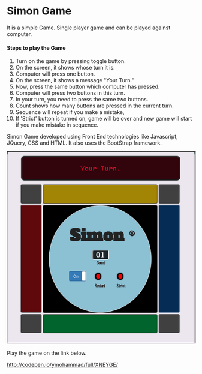 # Simon Game

It is a simple Game. Single player game and can be played against computer. 
#### Steps to play the Game
1. Turn on the game by pressing toggle button.
2. On the screen, it shows whose turn it is. 
3. Computer will press one button.
4. On the screen, it shows a message "Your Turn."
5. Now, press the same button which computer has pressed.
6. Computer will press two buttons in this turn.
7. In your turn, you need to press the same two buttons.
8. Count shows how many buttons are pressed in the current turn.
9. Sequence will repeat if you make a mistake,
10. If 'Strict' button is turned on, game will be over and new game will start if you make mistake in sequence.


Simon Game developed using Front End technologies like Javascript, JQuery, CSS and HTML. It also uses the BootStrap framework.

![alt text](https://github.com/ymohammad/simon_game/blob/master/screenshot/game_live.PNG?raw=true)

Play the game on the link below.

http://codepen.io/ymohammad/full/XNEYGE/

